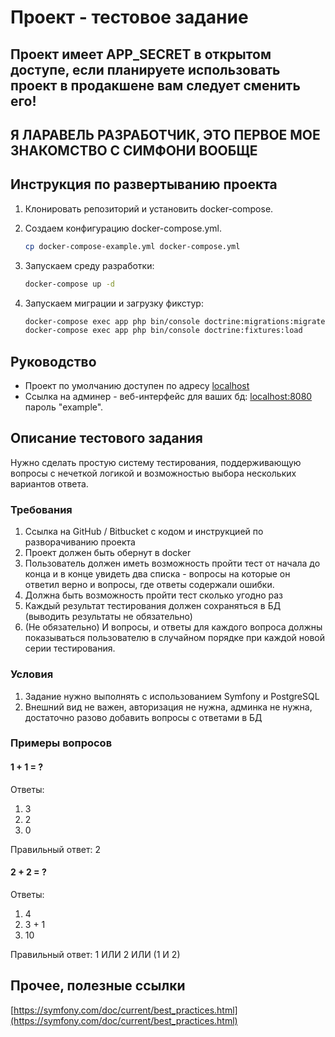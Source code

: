 # Проект - тестовое задание

## **Проект имеет APP_SECRET в открытом доступе, если планируете использовать проект в продакшене вам следует сменить его!**

## **Я ЛАРАВЕЛЬ РАЗРАБОТЧИК, ЭТО ПЕРВОЕ МОЕ ЗНАКОМСТВО С СИМФОНИ ВООБЩЕ**

## Инструкция по развертыванию проекта

1. Клонировать репозиторий и установить docker-compose.
2. Создаем конфигурацию docker-compose.yml.

    ```bash
    cp docker-compose-example.yml docker-compose.yml
    ```

3. Запускаем среду разработки:  

    ```bash
    docker-compose up -d
    ```

4. Запускаем миграции и загрузку фикстур:

    ```bash
    docker-compose exec app php bin/console doctrine:migrations:migrate
    docker-compose exec app php bin/console doctrine:fixtures:load
    ```

## Руководство

* Проект по умолчанию доступен по адресу [localhost](http://localhost)
* Ссылка на админер - веб-интерфейс для ваших бд: [localhost:8080](http://localhost:8080/?pgsql=db&username=example&db=example&password=example&ns=public) пароль "example".



## Описание тестового задания

Нужно сделать простую систему тестирования, поддерживающую вопросы с нечеткой логикой и возможностью выбора нескольких вариантов ответа.

### Требования

1. Cсылка на GitHub / Bitbucket с кодом и инструкцией по разворачиванию проекта
2. Проект должен быть обернут в docker
3. Пользователь должен иметь возможность пройти тест от начала до конца и в конце увидеть два списка - вопросы на которые он ответил верно и вопросы, где ответы содержали ошибки.
4. Должна быть возможность пройти тест сколько угодно раз
5. Каждый результат тестирования должен сохраняться в БД (выводить результаты не обязательно)
6. (Не обязательно) И вопросы, и ответы для каждого вопроса должны показываться пользователю в случайном порядке при каждой новой серии тестирования.

### Условия

1. Задание нужно выполнять с использованием Symfony и PostgreSQL
2. Внешний вид не важен, авторизация не нужна, админка не нужна, достаточно разово добавить вопросы с ответами в БД

### Примеры вопросов

#### 1 + 1 = ?

Ответы:

1. 3
2. 2
3. 0

Правильный ответ: 2

#### 2 + 2 = ?

Ответы:

1. 4
2. 3 + 1
3. 10

Правильный ответ: 1 ИЛИ 2 ИЛИ (1 И 2)

## Прочее, полезные ссылки

[https://symfony.com/doc/current/best_practices.html](https://symfony.com/doc/current/best_practices.html)
